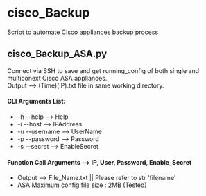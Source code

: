 # cisco_Backup

Script to automate Cisco appliances backup process

## cisco_Backup_ASA.py

Connect via SSH to save and get running_config of both single and multiconext Cisco ASA appliances.
</br>
Output --> (Time)(IP).txt file in same working directory.
</br>
#### CLI Arguments List:</br>
*    -h --help --> Help
*    -i --host --> IPAddress
*    -u --username --> UserName
*    -p --password --> Password
*    -s --secret --> EnableSecret</br>
#### Function Call Arguments --> IP, User, Password, Enable_Secret
*    Output --> File_Name.txt    || Please refer to str 'filename'
*    ASA Maximum config file size : 2MB (Tested)
